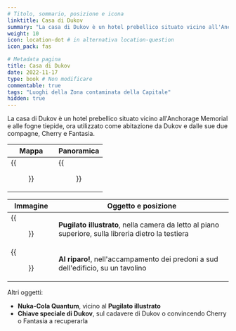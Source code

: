 ```yaml
---
# Titolo, sommario, posizione e icona
linktitle: Casa di Dukov
summary: "La casa di Dukov è un hotel prebellico situato vicino all'Anchorage Memorial e alle fogne tiepide, ora utilizzato come abitazione da Dukov e dalle sue due compagne, Cherry e Fantasia. "
weight: 10
icon: location-dot # in alternativa location-question
icon_pack: fas

# Metadata pagina
title: Casa di Dukov
date: 2022-11-17
type: book # Non modificare
commentable: true
tags: "Luoghi della Zona contaminata della Capitale"
hidden: true
---
```



La casa di Dukov è un hotel prebellico situato vicino all'Anchorage Memorial e alle fogne tiepide, ora utilizzato come abitazione da Dukov e dalle sue due compagne, Cherry e Fantasia. 

| Mappa                                    | Panoramica                           |
| ---------------------------------------- | ------------------------------------ |
| {{<figure src="Dukovs_Place_loc.webp">}} | {{<figure src="Dukovs_Place.webp">}} |

| Immagine                                                    | Oggetto e posizione                                                                                  |
| ----------------------------------------------------------- | ---------------------------------------------------------------------------------------------------- |
| {{<figure src="FO3_PI_Dukov's_Place.webp">}}                | **Pugilato illustrato**, nella camera da letto al piano superiore, sulla libreria dietro la testiera |
| {{<figure src="Duck_and_Cover!_festive_raider_camp.webp">}} | **Al riparo!**, nell'accampamento dei predoni a sud dell'edificio, su un tavolino                    |


Altri oggetti:
- **Nuka-Cola Quantum**, vicino al **Pugilato illustrato**
- **Chiave speciale di Dukov**, sul cadavere di Dukov o convincendo Cherry o Fantasia a recuperarla

